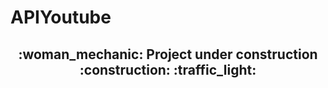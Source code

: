# APIYoutube

<h2 align="center">
:woman_mechanic: Project under construction :construction: 	:traffic_light:
  
 </h2>
